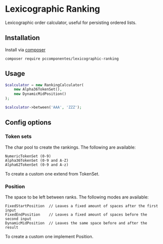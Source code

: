 # Lexicographic Ranking

Lexicographic order calculator, useful for persisting ordered lists.

## Installation

Install via [composer](https://getcomposer.org/)

```shell
composer require pccomponentes/lexicographic-ranking
```

## Usage

```php
$calculator = new RankingCalculator(
    new Alpha36TokenSet(),
    new DynamicMidPosition()
);

$calculator->between('AAA', 'ZZZ');
```

## Config options
### Token sets

The char pool to create the rankings. The following are available:
```
NumericTokenSet (0-9)
Alpha36TokenSet (0-9 and A-Z)
Alpha62TokenSet (0-9 and A-z)
```
To create a custom one extend from TokenSet. 

### Position
The space to be left between ranks. The following modes are available:
```
FixedStartPosition  // Leaves a fixed amount of spaces after the first input
FixedEndPosition    // Leaves a fixed amount of spaces before the second input
DynamicMidPosition  // Leaves the same space before and after the result
```
To create a custom one implement Position. 
